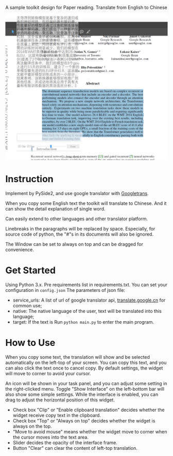 A sample toolkit design for Paper reading. Translate
from English to Chinese 

![Toolkit pic](./toolkit.png)

# Instruction
Implement by PySide2, and use google translator with [Googletrans](https://py-googletrans.readthedocs.io/en/latest/).

When you copy some English text the toolkit will translate
to Chinese. And it can show the detail explanation of single word.

Can easily extend to other languages and other translator platform.

Linebreaks in the paragraphs will be replaced by space.
Especially, for source code of python, the "#"s in its documents will
also be ignored.

The Window can be set to always on top and can be dragged for convenience.

# Get Started
Using Python 3.x. Pre requirements list in requirements.txt.
You can set your configuration in ``config.json``
The parameters of json file:
- service_urls: A list of url of google translator api, [translate.google.cn](translate.google.cn) for common use;
- native: The native language of the user, text will be translated into this language;
- target: If the text is 
Run
``
python main.py
``
to enter the main program.

# How to Use
When you copy some text, the translation will show and be selected automatically on the left-top of 
your screen. You can copy this text, and you can also click the text once to cancel copy.
By default settings, the widget will move to corner to avoid your cursor.

An icon will be shown in your task panel, and you can adjust some setting 
in the right-clicked menu.
Toggle "Show Interface" on the left-bottom bar will also show some simple 
settings.
While the interface is enabled, you can drag to adjust the horizontal position of this widget.

- Check box "Clip" or "Enable clipboard translation" decides whether the widget receive copy text in the clipboard.
- Check box "Top" or "Always on top" decides whether the widget is always on the top.
- "Move to avoid mouse" means whether the widget move to corner when the cursor moves into the text area.
- Slider decides the opacity of the interface frame.
- Button "Clear" can clear the content of left-top translation.
